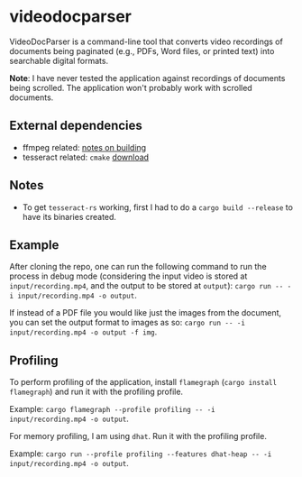 # videodocparser

VideoDocParser is a command-line tool that converts video recordings of documents being paginated (e.g., PDFs, Word files, or printed text) into searchable digital formats. 

**Note**: I have never tested the application against recordings of documents being scrolled. The application won't probably work with scrolled documents.

## External dependencies

- ffmpeg related: [notes on building](https://github.com/zmwangx/rust-ffmpeg/wiki/Notes-on-building)
- tesseract related: `cmake` [download](https://cmake.org/download/)

## Notes

- To get `tesseract-rs` working, first I had to do a `cargo build --release` to have its binaries created.

## Example

After cloning the repo, one can run the following command to run the process in debug mode (considering the input video is stored at `input/recording.mp4`, and the output to be stored at `output`): `cargo run -- -i input/recording.mp4 -o output`.

If instead of a PDF file you would like just the images from the document, you can set the output format to images as so: `cargo run -- -i input/recording.mp4 -o output -f img`.

## Profiling

To perform profiling of the application, install `flamegraph` (`cargo install flamegraph`) and run it with the profiling profile.

Example: `cargo flamegraph --profile profiling -- -i input/recording.mp4 -o output`.

For memory profiling, I am using `dhat`. Run it with the profiling profile.

Example: `cargo run --profile profiling --features dhat-heap -- -i input/recording.mp4 -o output`.
